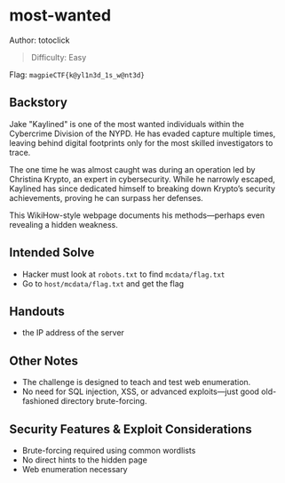 # most-wanted

Author: totoclick

>Difficulty: Easy

Flag: `magpieCTF{k@yl1n3d_1s_w@nt3d}`

## Backstory

Jake "Kaylined" is one of the most wanted individuals within the Cybercrime Division of the NYPD. He has evaded capture multiple times, leaving behind digital footprints only for the most skilled investigators to trace.  

The one time he was almost caught was during an operation led by Christina Krypto, an expert in cybersecurity. While he narrowly escaped, Kaylined has since dedicated himself to breaking down Krypto’s security achievements, proving he can surpass her defenses.  

This WikiHow-style webpage documents his methods—perhaps even revealing a hidden weakness.  

## Intended Solve  

- Hacker must look at `robots.txt` to find `mcdata/flag.txt`
- Go to `host/mcdata/flag.txt` and get the flag

## Handouts

- the IP address of the server

## Other Notes

- The challenge is designed to teach and test web enumeration.  
- No need for SQL injection, XSS, or advanced exploits—just good old-fashioned directory brute-forcing.  

## Security Features & Exploit Considerations

- Brute-forcing required using common wordlists  
- No direct hints to the hidden page  
- Web enumeration necessary
